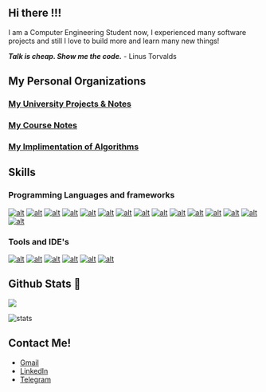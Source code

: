 ## Hi there !!!

I am a Computer Engineering Student now, I experienced many software projects and still I love to build more and learn many new things!

***Talk is cheap. Show me the code.*** - Linus Torvalds 


## My Personal Organizations

### <a href="https://github.com/ay-sbu">My University Projects & Notes</a>
### <a href="https://github.com/ay-course-notes">My Course Notes</a>
### <a href="https://github.com/ay-algorithms">My Implimentation of Algorithms</a>

## Skills

### Programming Languages and frameworks

[![alt](https://skillicons.dev/icons?i=qt)](https://www.qt.io/)
[![alt](https://skillicons.dev/icons?i=python)](https://www.python.org/)
[![alt](https://skillicons.dev/icons?i=c)](https://www.cprogramming.com/)
[![alt](https://skillicons.dev/icons?i=cpp)](https://www.cprogramming.com/)
[![alt](https://skillicons.dev/icons?i=java)](https://www.java.com/en/)
[![alt](https://skillicons.dev/icons?i=javascript)](https://www.javascript.com/)
[![alt](https://skillicons.dev/icons?i=dart)](https://dart.dev/)
[![alt](https://skillicons.dev/icons?i=flutter)](https://flutter.dev/)
[![alt](https://skillicons.dev/icons?i=latex)](https://www.latex-project.org/)
[![alt](https://skillicons.dev/icons?i=cs)](https://flutter.dev/)
[![alt](https://skillicons.dev/icons?i=matlab)](https://www.mathworks.com/products/matlab.html)
[![alt](https://skillicons.dev/icons?i=html)](https://www.w3schools.com/html/)
[![alt](https://skillicons.dev/icons?i=css)](https://www.w3schools.com/css/)
[![alt](https://skillicons.dev/icons?i=sass)](https://sass-lang.com/guide)
[![alt](https://skillicons.dev/icons?i=django)](https://www.djangoproject.com/)

### Tools and IDE's

[![alt](https://skillicons.dev/icons?i=vscode)](https://code.visualstudio.com/)
[![alt](https://skillicons.dev/icons?i=git)](https://git-scm.com/)
[![alt](https://skillicons.dev/icons?i=github)](https://github.com/)
[![alt](https://skillicons.dev/icons?i=gitlab)](https://about.gitlab.com/)
[![alt](https://skillicons.dev/icons?i=godot)](https://godotengine.org/)
[![alt](https://skillicons.dev/icons?i=idea)](https://www.jetbrains.com/idea/)


## Github Stats 🤠

![](https://komarev.com/ghpvc/?username=abbasyazdanmehr)

![stats](https://github-readme-stats.vercel.app/api?username=abbasyazdanmehr&show_icons=true&theme=radical)


## Contact Me!

- <a href="mailto:kjkj55047@gmail.com">Gmail</a>
- <a href="https://www.linkedin.com/in/abbas-yazdanmehr-a0b6b4246/">LinkedIn</a>
- <a href="https://t.me/Abbas_Yazdanmehr">Telegram</a>


